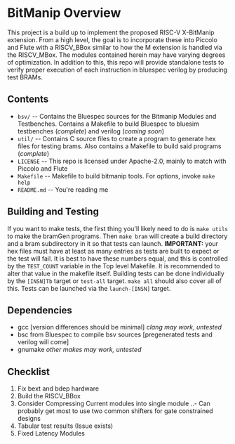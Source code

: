 # BitManip Overview

This project is a build up to implement the proposed RISC-V X-BitManip extension.  From a high level, the goal is to incorporate these into Piccolo and Flute with a RISCV_BBox similar to how the M extension is handled via the RISCV_MBox.  The modules contained herein may have varying degrees of optimization.  In addition to this, this repo will provide standalone tests to verify proper execution of each instruction in bluespec verilog by producing test BRAMs.

## Contents

- `bsv/` -- Contains the Bluespec sources for the Bitmanip Modules and Testbenches. Contains a Makefile to build Bluespec to bluesim testbenches (_complete_) and verilog (_coming soon_)
- `util/` -- Contains C source files to create a program to generate hex files for testing brams.  Also contains a Makefile to build said programs (_complete_)
- `LICENSE` -- This repo is licensed under Apache-2.0, mainly to match with Piccolo and Flute
- `Makefile` -- Makefile to build bitmanip tools.  For options, invoke `make help`
- `README.md` -- You're reading me

## Building and Testing

If you want to make tests, the first thing you'll likely need to do is `make utils` to make the bramGen programs.  Then `make bram` will create a build directory and a bram subdirectory in it so that tests can launch.  **IMPORTANT:** your hex files must have at least as many entries as tests are built to expect or the test will fail.  It is best to have these numbers equal, and this is controlled by the `TEST_COUNT` variable in the Top level Makefile.  It is recommended to alter that value in the makefile itself.  Building tests can be done individually by the `[INSN]Tb` target or `test-all` target.  `make all` should also cover all of this.  Tests can be launched via the `launch-[INSN]` target.

## Dependencies

- gcc [version differences should be minimal] _clang may work, untested_
- bsc from Bluespec to compile bsv sources [pregenerated tests and verilog will come]
- gnumake _other makes may work, untested_

## Checklist

1. Fix bext and bdep hardware
2. Build the RISCV_BBox
3. Consider Compressing Current modules into single module
..- Can probably get most to use two common shifters for gate constrained designs
4. Tabular test results (Issue exists)
5. Fixed Latency Modules

